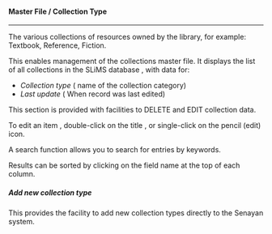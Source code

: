 #### Master File / Collection Type
<hr>
The various collections of resources owned by the library, for example: Textbook, Reference, Fiction.

This enables management of the collections master file. It displays the list of all collections in the SLiMS database , with data for:

- *Collection type* ( name of the collection category)
- *Last update* ( When record was last edited)

This section is provided with facilities to DELETE  and EDIT collection data.

To edit an item , double-click on the title , or single-click on the pencil (edit) icon.

A search function allows you to search for entries by keywords.

Results can be sorted by clicking on the field name at the top of each column. 

##### Add new collection type

This provides the facility to add new collection types directly to the Senayan system. 

